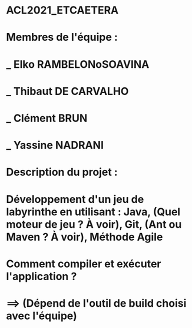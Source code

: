 # ACL2021_ETCAETERA
# 	Membres de l'équipe :
# 	_ Elko RAMBELONoSOAVINA
# 	_ Thibaut DE CARVALHO
# 	_ Clément BRUN
# 	_ Yassine NADRANI

# 	Description du projet :
#	Développement d'un jeu de labyrinthe en utilisant : Java, (Quel moteur de jeu ? À voir), Git, (Ant ou Maven ? À voir), Méthode Agile

#	Comment compiler et exécuter l'application ?
#	==> (Dépend de l'outil de build choisi avec l'équipe)
